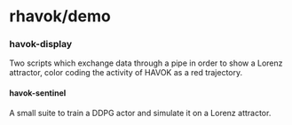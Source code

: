 # rhavok/demo

### **havok-display**
Two scripts which exchange data through a pipe in order to show a Lorenz attractor, color coding the activity of HAVOK as a red trajectory.

#### **havok-sentinel**
A small suite to train a DDPG actor and simulate it on a Lorenz attractor.
